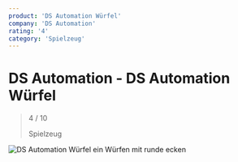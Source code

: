 ```yaml
---
product: 'DS Automation Würfel'
company: 'DS Automation'
rating: '4'
category: 'Spielzeug'
---
```


# DS Automation - DS Automation Würfel
>
> 4 / 10
>
> Spielzeug

![DS Automation Würfel](./assets/ds-automation-ds-automation-würfel-16b07359-13f2-4504-bf76-75d69475db5e.jpg)
ein Würfen mit runde ecken
